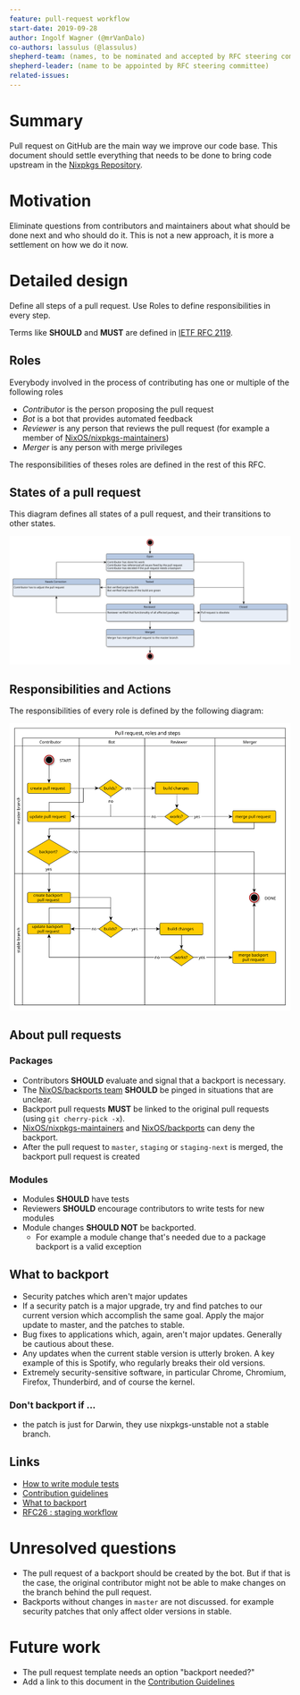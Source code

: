 ```yaml
---
feature: pull-request workflow
start-date: 2019-09-28
author: Ingolf Wagner (@mrVanDalo)
co-authors: lassulus (@lassulus)
shepherd-team: (names, to be nominated and accepted by RFC steering committee)
shepherd-leader: (name to be appointed by RFC steering committee)
related-issues: 
---
```


# Summary
[summary]: #summary

Pull request on GitHub are the main way we improve our code base.
This document should settle everything that needs to be done
to bring code upstream in the
[Nixpkgs Repository](https://github.com/nixos/nixpkgs/).

# Motivation
[motivation]: #motivation

Eliminate questions from contributors and maintainers
about what should be done next and who should do it.
This is not a new approach, it is more a settlement
on how we do it now.

# Detailed design
[design]: #detailed-design

Define all steps of a pull request.
Use Roles to define responsibilities in every step.

Terms like **SHOULD** and **MUST** are defined in 
[IETF RFC 2119](https://tools.ietf.org/html/rfc2119).

## Roles
[roles]: #roles

Everybody involved in the process of contributing has one or multiple
of the following roles

* *Contributor* is the person proposing the pull request
* *Bot* is a bot that provides automated feedback
* *Reviewer* is any person that reviews the pull request
  (for example a member of [NixOS/nixpkgs-maintainers](https://github.com/orgs/NixOS/teams/nixpkgs-maintainers))
* *Merger* is any person with merge privileges

The responsibilities of theses roles are defined in the rest of this RFC.

## States of a pull request
[state]:#states

This diagram defines all states of a pull request,
and their transitions to other states.

![pull-request state](0053-pull-request-workflow/pull-request-states.svg)

## Responsibilities and Actions
[responsibilities]:#responsibilities

The responsibilities of every role is defined by the following diagram:

![pull-request activity](0053-pull-request-workflow/pull-request-roles.svg)

## About pull requests

### Packages

* Contributors **SHOULD** evaluate and signal that a backport is necessary.
* The [NixOS/backports team](https://github.com/orgs/NixOS/teams/backports)
  **SHOULD** be pinged in situations that are unclear.
* Backport pull requests **MUST** be linked to the original pull requests (using `git cherry-pick -x`).
* [NixOS/nixpkgs-maintainers](https://github.com/orgs/NixOS/teams/nixpkgs-maintainers)
  and 
  [NixOS/backports](https://github.com/orgs/NixOS/teams/backports)
  can deny the backport.
* After the pull request to `master`, `staging` or `staging-next` is merged,
  the backport pull request is created

### Modules

* Modules **SHOULD** have tests
* Reviewers **SHOULD** encourage contributors to write tests for new modules
* Module changes **SHOULD NOT** be backported.
  * For example a module change that's needed due to a package backport is a valid exception

## What to backport

* Security patches which aren't major updates
* If a security patch is a major upgrade, try and find patches to our
  current version which accomplish the same goal. Apply the major
  update to master, and the patches to stable.
* Bug fixes to applications which, again, aren't major updates.
  Generally be cautious about these.
* Any updates when the current stable version is utterly broken. A
  key example of this is Spotify, who regularly breaks their old
  versions.
* Extremely security-sensitive software, in particular Chrome,
  Chromium, Firefox, Thunderbird, and of course the kernel.

### Don't backport if ...

* the patch is just for Darwin, they use nixpkgs-unstable not a
  stable branch.

## Links

* [How to write module tests](https://nixos.org/nixos/manual/index.html#sec-nixos-tests)
* [Contribution guidelines](https://github.com/NixOS/nixpkgs/blob/master/.github/CONTRIBUTING.md)
* [What to backport](https://gist.github.com/grahamc/c60578c6e6928043d29a427361634df6#what-to-backport)
* [RFC26 : staging workflow](./0026-staging-workflow.md)

# Unresolved questions
[unresolved]: #unresolved-questions

* The pull request of a backport should be created by the bot.
  But if that is the case, the original contributor might not be able
  to make changes on the branch behind the pull request.
* Backports without changes in `master` are not discussed.
  for example security patches that only affect older versions in stable.

# Future work
[future]: #future-work

* The pull request template needs an option "backport needed?"
* Add a link to this document in the 
  [Contribution Guidelines](https://github.com/NixOS/nixpkgs/blob/master/.github/CONTRIBUTING.md)

